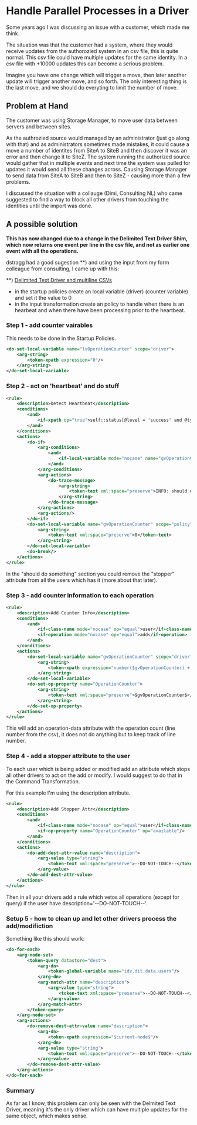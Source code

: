 # Handle Parallel Processes in a Driver
Some years ago I was discussing an issue with a customer, which made me think.

The situation was that the customer had a system, where they would receive updates from the authorozied system in an csv file, this is quite normal. This csv file could have multiple updates for the same identity. In a csv file with +10000 updates this can become a serious problem.

Imagine you have one change which will trigger a move, then later another update will trigger another move, and so forth. The only interesting thing is the last move, and we should do everyting to limit the number of move. 

## Problem at Hand
The customer was using Storage Manager, to move user data between servers and between sites. 

As the authrozied source would managed by an administrator (just go along with that) and as administrators sometimes made mistakes, it could cause a move a number of identites from SiteA to SiteB and then discover it was an error and then change it to SiteZ. The system running the authorized source would gather that in multiple events and next time the system was pulled for updates it would send all these changes across. Causing Storage Manager to send data from SiteA to SiteB and then to SiteZ - causing more than a few problems.

I discussed the situation with a collauge (Dimi, Consulting NL) who came suggested to find a way to block all other drivers from touching the identities until the import was done.

## A possible solution
**This has now changed due to a change in the Delimited Text Driver Shim, which now returns one event per line in the csv file, and not as earlier one event with all the operations.**

dstragg had a good sugestion **) and using the input from my form colleague from consulting, I came up with this:

**) [Delimited Text Driver and multiline CSVs](https://community.microfocus.com/cyberres/netiq-identity-governance-administration/idm/f/idm_discussion/516649/delimited-text-driver-and-multiline-csvs/1907282#1907282)

- in the startup policies create an local variable (driver) (counter variable) and set it the value to 0
- in the input transformation create an policy to handle when there is an hearbeat and when there have been processing prior to the heartbeat.



### Step 1 - add counter vairables
This needs to be done in the Startup Policies.
```xml
<do-set-local-variable name="lvOperationCounter" scope="driver">
    <arg-string>
        <token-xpath expression="0"/>
    </arg-string>
</do-set-local-variable>
```

### Step 2 - act on 'heartbeat' and do stuff
```xml
<rule>
    <description>Detect Heartbeat</description>
    <conditions>
        <and>
            <if-xpath op="true">self::status[@level = 'success' and @type = 'heartbeat']</if-xpath>
        </and>
    </conditions>
    <actions>
        <do-if>
            <arg-conditions>
                <and>
                    <if-local-variable mode="nocase" name="gvOperationCounter" op="not-equal">0</if-local-variable>
                </and>
            </arg-conditions>
            <arg-actions>
                <do-trace-message>
                    <arg-string>
                        <token-text xml:space="preserve">INFO: should do something here!</token-text>
                    </arg-string>
                </do-trace-message>
            </arg-actions>
            <arg-actions/>
        </do-if>
        <do-set-local-variable name="gvOperationCounter" scope="policy">
            <arg-string>
                <token-text xml:space="preserve">0</token-text>
            </arg-string>
        </do-set-local-variable>
        <do-break/>
    </actions>
</rule>
```
In the "should do something" section you could remove the "stopper" attribute from all the users which has it (more about that later).

### Step 3 - add counter information to each operation
```xml
<rule>
    <description>Add Counter Info</description>
    <conditions>
        <and>
            <if-class-name mode="nocase" op="equal">user</if-class-name>
            <if-operation mode="nocase" op="equal">add</if-operation>
        </and>
    </conditions>
    <actions>
        <do-set-local-variable name="gvOperationCounter" scope="driver">
            <arg-string>
                <token-xpath expression="number($gvOperationCounter) + 1"/>
            </arg-string>
        </do-set-local-variable>
        <do-set-op-property name="OperationCounter">
            <arg-string>
                <token-text xml:space="preserve">$gvOperationCounter$</token-text>
            </arg-string>
        </do-set-op-property>
    </actions>
</rule>
```

This will add an operation-data attribute with the operation count (line number from the csv), it does not do anything but to keep track of line number.

### Step 4 - add a stopper attribute to the user
To each user which is being added or modified add an attribute which stops all other drivers to act on the add or modify. I would suggest to do that in the Command Transformation.

For this example I'm using the description attribute.
```xml
<rule>
    <description>Add Stopper Attr</description>
    <conditions>
        <and>
            <if-class-name mode="nocase" op="equal">user</if-class-name>
            <if-op-property name="OperationCounter" op="available"/>
        </and>
    </conditions>
    <actions>
        <do-add-dest-attr-value name="description">
            <arg-value type="string">
                <token-text xml:space="preserve">--DO-NOT-TOUCH--</token-text>
            </arg-value>
        </do-add-dest-attr-value>
    </actions>
</rule>
```

Then in all your drivers add a rule which vetos all operations (except for query) if the user have description='--DO-NOT-TOUCH--'.

### Setup 5 - how to clean up and let other drivers process the add/modifiction
Something like this should work:
```xml
<do-for-each>
    <arg-node-set>
        <token-query datastore="dest">
            <arg-dn>
                <token-global-variable name="idv.dit.data.users"/>
            </arg-dn>
            <arg-match-attr name="description">
                <arg-value type="string">
                    <token-text xml:space="preserve">--DO-NOT-TOUCH--</token-text>
                </arg-value>
            </arg-match-attr>
        </token-query>
    </arg-node-set>
    <arg-actions>
        <do-remove-dest-attr-value name="description">
            <arg-dn>
                <token-xpath expression="$current-node$"/>
            </arg-dn>
            <arg-value type="string">
                <token-text xml:space="preserve">--DO-NOT-TOUCH--</token-text>
            </arg-value>
        </do-remove-dest-attr-value>
    </arg-actions>
</do-for-each>
```

### Summary
As far as I know, this problem can only be seen with the Delmited Text Driver, meaning it's the only driver which can have multiple updates for the same object, which makes sense.